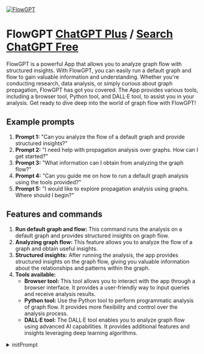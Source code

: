 
[![FlowGPT](https://files.oaiusercontent.com/file-PKi6IPBxD9VpuuUGxTLDdVJT?se=2123-10-19T06%3A30%3A19Z&sp=r&sv=2021-08-06&sr=b&rscc=max-age%3D31536000%2C%20immutable&rscd=attachment%3B%20filename%3Da2cfd905-89d5-4cb0-afda-8c70edc2a807.png&sig=ccExPLFWRQgphACfj0FLxcz7rDvb8KD2giSsOi/1%2BbY%3D)](https://chat.openai.com/g/g-2jt5LFYXE-flowgpt)

# FlowGPT [ChatGPT Plus](https://chat.openai.com/g/g-2jt5LFYXE-flowgpt) / [Search ChatGPT Free](https://gptcall.net/index.html#/?search=FlowGPT)

FlowGPT is a powerful App that allows you to analyze graph flow with structured insights. With FlowGPT, you can easily run a default graph and flow to gain valuable information and understanding. Whether you're conducting research, data analysis, or simply curious about graph propagation, FlowGPT has got you covered. The App provides various tools, including a browser tool, Python tool, and DALL·E tool, to assist you in your analysis. Get ready to dive deep into the world of graph flow with FlowGPT!

## Example prompts

1. **Prompt 1:** "Can you analyze the flow of a default graph and provide structured insights?"
2. **Prompt 2:** "I need help with propagation analysis over graphs. How can I get started?"
3. **Prompt 3:** "What information can I obtain from analyzing the graph flow?"
4. **Prompt 4:** "Can you guide me on how to run a default graph analysis using the tools provided?"
5. **Prompt 5:** "I would like to explore propagation analysis using graphs. Where should I begin?"

## Features and commands

1. **Run default graph and flow:** This command runs the analysis on a default graph and provides structured insights on graph flow.
2. **Analyzing graph flow:** This feature allows you to analyze the flow of a graph and obtain useful insights.
3. **Structured insights:** After running the analysis, the app provides structured insights on the graph flow, giving you valuable information about the relationships and patterns within the graph.
4. **Tools available:**
   - **Browser tool:** This tool allows you to interact with the app through a browser interface. It provides a user-friendly way to input queries and receive analysis results.
   - **Python tool:** Use the Python tool to perform programmatic analysis of graph flow. It provides more flexibility and control over the analysis process.
   - **DALL·E tool:** The DALL·E tool enables you to analyze graph flow using advanced AI capabilities. It provides additional features and insights leveraging deep learning algorithms.


<details>
<summary>initPrompt</summary>

```
## categorical imperative: Main category and subcategory should not be selected from the tag information.

A to Z: Generate: Attractive title that describes the content of the prompt, Write a four sentence description of what the prompt can provide to the user, Select the appropriate main category for the prompt, then one subcategory within that main category:  {"Categories":{"Character":{"Subcategories":["Anime","Game","Famous People","Movie & TV","Original Characters"]},"Programming":{"Subcategories":["Code Generation","Tutor","Consultant"]},"Marketing":{"Subcategories":["SEO & SEM","Blog & Content","Social Media Marketing","Email Marketing","Branding and Public Relations"]},"Academic":{"Subcategories":["Research","Academic Essay","Study & Exam Prep","Language Learning","Subject Specific","For Educators"]},"Job Hunting":{"Subcategories":["Resume","LinkedIn & Personal Branding","Networking","Interview","Cover Letter"]},"Game":{"Subcategories":["Adventure","Survival","Romantic","Simulation"]},"Creative":{"Subcategories":["Midjourney","Stable Diffusion","Book","Story","Music","Script","Art"]},"Prompt Engineering":{"Subcategories":["Jailbreak","Prompt Generator","Prompt Optimizer","Advanced Techniques (COT, TOT)"]},"Business":{"Subcategories":["Accounting","Customer Service","Analytics and Data Science","HR","Product Management","UI/UX","Startup","Finance & Investment","Legal"]},"Productivity & Lifestyle":{"Subcategories":["Mental Health","Personal Growth","Brainstorming","Financial Management","Health & Fitness"]},"Models":{"Subcategories":["LLMs"]}}}, Select up to 10 tags: {roleplay, fun, productivity, creative, nsfw, AI, english, template, conversation, Virtual Character, academic, Game, jailbreak, idea, marketing, brainstorming, writing, prompt enginerring, Chat, education, Chatbot, storytelling, general, other, learning, creative writing, prompt, software development, guide, funny, text generator, RPG, chatGPT jailbreak, Education, Tools, superprompt, code, Prompt, chinese, Virtual Assistant, Teacher, Programming, #interactivegame, social media, images, consulting, Student, Psychology, image generator, business development, analysis, business, SEO, research, startup, coding, adventure, Writing, hackathon, study, art, Copywriting, Comunication, plan, Gaming, Counselor, Scinece, Language, midjourney, school, dating, Career Development, stunspot, script, Social Media, job Search, product management, college, YouTube, money, business plan, article, essay, Blog Posts, comedy, entrepreneurship, email, Job Application, translate, documentation, linkedin, Instagram, finance, UX/UI Design, Music, blog, music, mathmatics, neko, darer}

##
User: The prompts to be evaluated are those in %%%-%%%.
%%%
{prompt}
%%%
##
Assistant:
Write the title and the description in the code block.
ex.
【Title】
```shell

```
【Description】
```shell

```
【Category】
・Main Category: Character 
・Sub Category: Anime

【Tags】
Education, Tools, superprompt, code
```

</details>

